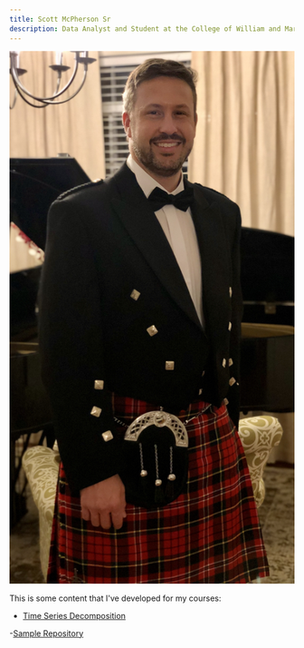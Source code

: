 ```yaml
---
title: Scott McPherson Sr
description: Data Analyst and Student at the College of William and Mary
---
```

![Formal Photo](/pics/Formal.JPG)

This is some content that I've developed for my courses:

 - [Time Series Decomposition](/timeseries/index.md)

 -[Sample Repository](https://github.com/swmcpherson19/sample)

